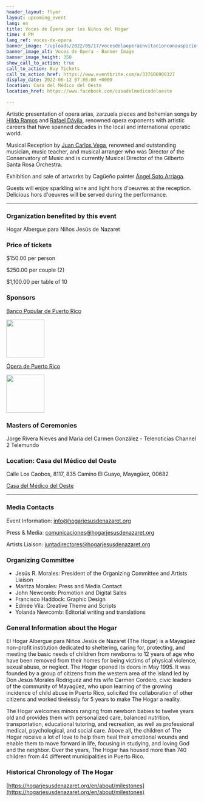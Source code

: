 ```yaml
---
header_layout: flyer
layout: upcoming_event
lang: en
title: Voces de Ópera por los Niños del Hogar
time: 4 PM
lang_ref: voces-de-opera
banner_image: "/uploads/2022/05/17/vocesdelaoperainvitacionconauspiciofacebookpost.PNG"
banner_image_alt: Voces de Ópera - Banner Image
banner_image_height: 350
show_call_to_action: true
call_to_action: Buy Tickets
call_to_action_href: https://www.eventbrite.com/e/337606900327
display_date: 2022-06-12 07:00:00 +0000
location: Casa del Médico del Oeste
location_href: https://www.facebook.com/casadelmedicodeloeste

---
```

Artistic presentation of opera arias, zarzuela pieces and bohemian songs by [Hilda Ramos](https://www.hildaramos.com) and [Rafael Dávila](https://rafael-davila.com), renowned opera exponents with artistic careers that have spanned decades in the local and international operatic world.

Musical Reception by [Juan Carlos Vega](https://www.facebook.com/jcvegama), renowned and outstanding musician, music teacher, and musical arranger who was Director of the Conservatory of Music and is currently Musical Director of the Gilberto Santa Rosa Orchestra.

Exhibition and sale of artworks by Cagüeño painter [Ángel Soto Arriaga](https://www.facebook.com/angel.sotoarriaga).

Guests will enjoy sparkling wine and light hors d'oeuvres at the reception. Delicious hors d'oeuvres will be served during the performance.

<hr/>

<h3>Organization benefited by this event</h3>

Hogar Albergue para Niños Jesús de Nazaret

<h3>Price of tickets</h3>

$150.00 per person

$250.00 per couple (2)

$1,100.00 per table of 10

<h3>Sponsors</h3>

[Banco Popular de Puerto Rico](https://www.bancopopular.com)

<div> <img style="height: 100px; width: auto;" src="{{ '/uploads/banco_popular.png' | relative_url }}" /> </div>

[Ópera de Puerto Rico](https://www.facebook.com/operadepr)

<div> <img style="height: 100px; width: auto;" src="{{ '/uploads/opera_logo.jpg' | relative_url }}" /> </div>

<h3>Masters of Ceremonies</h3>

Jorge Rivera Nieves and María del Carmen González - Telenoticias Channel 2 Telemundo

<h3>Location: Casa del Médico del Oeste</h3>

Calle Los Caobos, 8117, 835 Camino El Guayo, Mayagüez, 00682

[Casa del Médico del Oeste](https://www.facebook.com/casadelmedicodeloeste)

<hr/>

<h3>Media Contacts</h3>

Event Information: <a href="mailto:info@hogarjesusdenazaret.org"> info@hogarjesusdenazaret.org </a>

Press & Media: <a href="mailto:comunicaciones@hogarjesusdenazaret.org"> comunicaciones@hogarjesusdenazaret.org </a>

Artists Liaison: <a href="mailto:juntadirectores@hogarjesusdenazaret.org"> juntadirectores@hogarjesusdenazaret.org </a>

<h3>Organizing Committee</h3>

<ul>

<li>Jesús R. Morales: President of the Organizing Committee and Artists Liaison</li>

<li>Maritza Morales:  Press and Media Contact</li>

<li>John Newcomb: Promotion and Digital Sales</li>

<li>Francisco Haddock: Graphic Design</li>

<li>Edmée Vila: Creative Theme and Scripts</li>

<li>Yolanda Newcomb: Editorial writing and translations</li>

</ul>

<h3>General Information about the Hogar</h3>

El Hogar Albergue para Niños Jesús de Nazaret (The Hogar) is a Mayagüez non-profit institution dedicated to sheltering, caring for, protecting, and meeting the basic needs of children from newborns to 12 years of age who have been removed from their homes for being victims of physical violence, sexual abuse, or neglect. The Hogar opened its doors in May 1995. It was founded by a group of citizens from the western area of the island led by Don Jesús Morales Rodríguez and his wife Carmen Cordero, civic leaders of the community of Mayagüez, who upon learning of the growing incidence of child abuse in Puerto Rico, solicited the collaboration of other citizens and worked tirelessly for 5 years to make The Hogar a reality.

The Hogar welcomes minors ranging from newborn babies to twelve years old and provides them with personalized care, balanced nutrition, transportation, educational tutoring, and recreation, as well as professional medical, psychological, and social care. Above all, the children of The Hogar receive a lot of love to help them heal their emotional wounds and enable them to move forward in life, focusing in studying, and loving God and the neighbor. Over the years, The Hogar has housed more than 740 children from 44 different municipalities in Puerto Rico.

<h3>Historical Chronology of The Hogar</h3>

[https://hogarjesusdenazaret.org/en/about/milestones](https://hogarjesusdenazaret.org/en/about/milestones)
